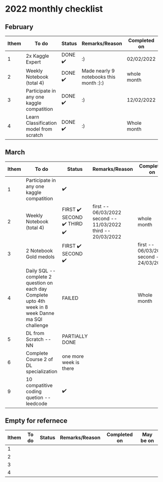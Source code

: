 # 2022 monthly checklist

## February

|    Ithem  |    To do    |    Status   |    Remarks/Reason    | Completed on  |
|-----------|-------------|-------------|----------------------|---------------|
|     1  | 2x Kaggle Expert  | DONE :heavy_check_mark:| :) | 02/02/2022 |
|     2  |  Weekly Notebook (total 4)  | DONE :heavy_check_mark:| Made nearly 9 notebooks this month :):) | whole month |
|     3  | Participate in any one kaggle compatition  | DONE :heavy_check_mark:| :) | 12/02/2022 |
|     4  | Learn Classification model from scratch  | DONE :heavy_check_mark:| :) | Whole month |


## March

|    Ithem  |    To do    |    Status   |    Remarks/Reason    | Completed on  | May be on |
|-----------|-------------|-------------|----------------------|---------------|-----------|
|     1  | Participate in any one kaggle compatition  |:heavy_check_mark: | | |3/4 th week
|     2  | Weekly Notebook (total 4)  |FIRST :heavy_check_mark: SECOND :heavy_check_mark: THIRD :heavy_check_mark: |first -- 06/03/2022 <br> second -- 11/03/2022 <br> third -- 20/03/2022 | whole month | Daily |
|     3  | 2 Notebook Gold medols  |FIRST :heavy_check_mark: SECOND :heavy_check_mark: | |first -- 06/03/2022 second -- 24/03/2022| Whole month |
|     4  | Daily SQL -- complete 2 question on each day <br> Complete upto 4th week in 8 week Danne ma SQl challenge  |FAILED | | Whole month | Daily |
|     5  | DL from Scratch -- NN  | PARTIALLY DONE | |  | 1/2ed week|
|     6  | Complete Course 2 of DL specialization  | one more week is there| |  | 1/2ed week |
|     9  | 10 compatitive coding quetion -- leedcode  |:heavy_check_mark: | |  | 3ed week end|





## Empty for refernece

|    Ithem  |    To do    |    Status   |    Remarks/Reason    | Completed on  |May be on |
|-----------|-------------|-------------|----------------------|---------------|----------|
|     1  |   | | |  | |
|     2  |   | | |  | |
|     3  |   | | |  | |
|     4  |   | | |  | |
